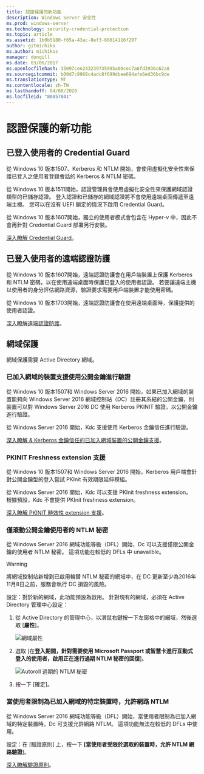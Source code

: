 ```yaml
---
title: 認證保護的新功能
description: Windows Server 安全性
ms.prod: windows-server
ms.technology: security-credential-protection
ms.topic: article
ms.assetid: 1b0b5180-f65a-43ac-8ef3-66014116f297
author: gitmichiko
ms.author: michikos
manager: dongill
ms.date: 03/06/2017
ms.openlocfilehash: 35097cee243239735995a00cec7a6fd3936c62a8
ms.sourcegitcommit: b00d7c8968c4adc8f699dbee694afe6ed36bc9de
ms.translationtype: MT
ms.contentlocale: zh-TW
ms.lasthandoff: 04/08/2020
ms.locfileid: "80857041"
---
```

# <a name="whats-new-in-credential-protection"></a>認證保護的新功能

## <a name="credential-guard-for-signed-in-user"></a>已登入使用者的 Credential Guard

從 Windows 10 版本1507、Kerberos 和 NTLM 開始，會使用虛擬化安全性來保護已登入之使用者登錄會話的 Kerberos & NTLM 密碼。 

從 Windows 10 版本1511開始，認證管理員會使用虛擬化安全性來保護網域認證類型的已儲存認證。 登入認證和已儲存的網域認證將不會使用遠端桌面傳遞至遠端主機。 您可以在沒有 UEFI 鎖定的情況下啟用 Credential Guard。

從 Windows 10 版本1607開始，獨立的使用者模式會包含在 Hyper-v 中，因此不會再針對 Credential Guard 部署另行安裝。

[深入瞭解 Credential Guard](https://technet.microsoft.com/itpro/windows/keep-secure/credential-guard)。


## <a name="remote-credential-guard-for-signed-in-user"></a>已登入使用者的遠端認證防護

從 Windows 10 版本1607開始，遠端認證防護會在用戶端裝置上保護 Kerberos 和 NTLM 密碼，以在使用遠端桌面時保護已登入的使用者認證。 若要讓遠端主機以使用者的身分評估網路資源，驗證要求需要用戶端裝置才能使用密碼。

從 Windows 10 版本1703開始，遠端認證防護會在使用遠端桌面時，保護提供的使用者認證。

[深入瞭解遠端認證防護](https://technet.microsoft.com/itpro/windows/keep-secure/remote-credential-guard)。

## <a name="domain-protections"></a>網域保護

網域保護需要 Active Directory 網域。

### <a name="domain-joined-device-support-for-authentication-using-public-key"></a>已加入網域的裝置支援使用公開金鑰進行驗證

從 Windows 10 版本1507和 Windows Server 2016 開始，如果已加入網域的裝置能夠向 Windows Server 2016 網域控制站（DC）註冊其系結的公開金鑰，則裝置可以對 Windows Server 2016 DC 使用 Kerberos PKINIT 驗證，以公開金鑰進行驗證。

從 Windows Server 2016 開始，Kdc 支援使用 Kerberos 金鑰信任進行驗證。  

[深入瞭解 & Kerberos 金鑰信任的已加入網域裝置的公開金鑰支援](https://technet.microsoft.com/windows-server-docs/security/kerberos/whats-new-in-kerberos-authentication)。

### <a name="pkinit-freshness-extension-support"></a>PKINIT Freshness extension 支援

從 Windows 10 版本1507和 Windows Server 2016 開始，Kerberos 用戶端會針對公開金鑰型的登入嘗試 PKInit 有效期限延伸模組。 

從 Windows Server 2016 開始，Kdc 可以支援 PKInit freshness extension。  根據預設，Kdc 不會提供 PKInit freshness extension。 

[深入瞭解 PKINIT 時效性 extension 支援](https://technet.microsoft.com/windows-server-docs/security/kerberos/whats-new-in-kerberos-authentication)。

### <a name="rolling-public-key-only-users-ntlm-secrets"></a>僅滾動公開金鑰使用者的 NTLM 秘密

從 Windows Server 2016 網域功能等級（DFL）開始，Dc 可以支援僅限公開金鑰的使用者 NTLM 秘密。 這項功能在較低的 DFLs 中 unavailble。

> [!WARNING] 
> 將網域控制站新增到已啟用輪替 NTLM 秘密的網域中，在 DC 更新至少為2016年11月8日之前，服務會執行 DC 損毀的風險。 

設定：對於新的網域，此功能預設為啟用。 針對現有的網域，必須在 Active Directory 管理中心設定： 

1. 從 Active Directory 的管理中心，以滑鼠右鍵按一下左窗格中的網域，然後選取 [**屬性**]。

    ![網域屬性](../media/Credentials-Protection-And-Management/domain-properties.png)

2. 選取 [在**登入期間，針對需要使用 Microsoft Passport 或智慧卡進行互動式登入的使用者，啟用正在進行過期 NTLM 秘密的回復**]。

    ![Autoroll 過期的 NTLM 秘密](../media/Credentials-Protection-And-Management/autoroll-ntlm.png)

3. 按一下 [確定]。 

### <a name="allowing-network-ntlm-when-user-is-restricted-to-specific-domain-joined-devices"></a>當使用者限制為已加入網域的特定裝置時，允許網路 NTLM

從 Windows Server 2016 網域功能等級（DFL）開始，當使用者限制為已加入網域的特定裝置時，Dc 可支援允許網路 NTLM。 這項功能無法在較低的 DFLs 中使用。

設定：在 [驗證原則] 上，按一下 **[當使用者受限於選取的裝置時，允許 NTLM 網路驗證**]。 

[深入瞭解驗證原則](https://technet.microsoft.com/windows-server-docs/security/credentials-protection-and-management/authentication-policies-and-authentication-policy-silos)。
